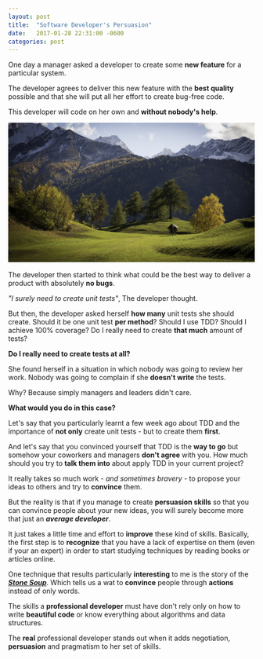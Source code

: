 ```yaml
---
layout: post
title:  "Software Developer's Persuasion"
date:   2017-01-28 22:31:00 -0600
categories: post
---
```


One day a manager asked a developer to create some **new feature**
for a particular system.

The developer agrees to deliver this new feature with the **best
quality** possible and that she will put all her effort to create bug-free code.

This developer will code on her own and **without nobody's help**.

![Required](/assets/images/landscape_mountains.jpg)

The developer then started to think what could be the best way to deliver
a product with absolutely **no bugs**. 

_"I surely need to create unit tests"_, The developer thought.

But then, the developer asked herself **how many** unit tests she should create.
Should it be one unit test **per method**? Should I use TDD? Should I achieve
100% coverage? Do I really need to create **that much** amount of tests?

**Do I really need to create tests at all?**

She found herself in a situation in which nobody was going to 
review her work. Nobody was going to complain if she **doesn't write** the tests.

Why? Because simply managers and leaders didn't care.

**What would you do in this case?**

Let's say that you particularly learnt a few week ago about TDD and the importance
of **not only** create unit tests - but to create them **first**.

And let's say that you convinced yourself that TDD is the **way to go** 
but somehow your coworkers and managers **don't agree** with you. How much should 
you try to **talk them into** about apply TDD in your current project?

It really takes so much work - _and sometimes bravery_ - to propose your ideas to others
and try to **convince** them.

But the reality is that if you manage to create **persuasion skills** so that you can 
convince people about your new ideas, you will surely become more that just an _**average
developer**_.

It just takes a little time and effort to **improve** these kind of skills. 
Basically, the first step is to **recognize** that you have a lack of expertise on 
them (even if your an expert) in order to start studying techniques by reading 
books or articles online.

One technique that results particularly **interesting** to me is the story of the 
_**<a href="https://en.wikipedia.org/wiki/Stone_Soup" target="_blank">Stone Soup</a>**_. 
Which tells us a wat to **convince** people through **actions** instead of only words.

The skills a **professional developer** must have don't rely only on how to write 
**beautiful code** or know everything about algorithms and data structures. 

The **real** professional developer stands out when it adds negotiation, 
**persuasion** and pragmatism to her set of skills.
